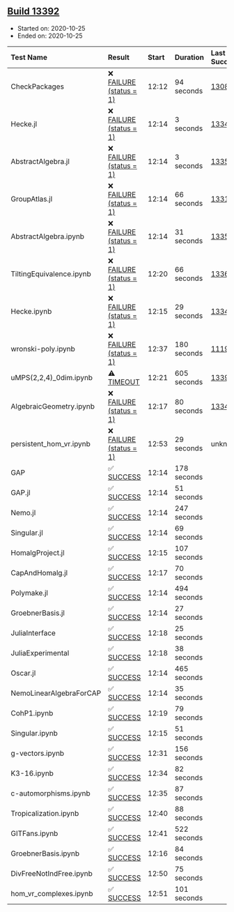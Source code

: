 ## [Build 13392](https://oscarci.mathematik.uni-kl.de/job/oscar/13392/)

* Started on: 2020-10-25
* Ended on: 2020-10-25

| Test Name    | Result | Start | Duration | Last Success | First Failure |
|:-------------|:-------|:------|:---------|:-------------|:--------------|
| CheckPackages | ❌ [FAILURE (status = 1)](https://oscarci.mathematik.uni-kl.de/job/oscar/13392/artifact/logs/build-13392/CheckPackages.log) | 12:12 | 94 seconds | [13085](https://oscarci.mathematik.uni-kl.de/job/oscar/13085/) | [13086](https://oscarci.mathematik.uni-kl.de/job/oscar/13086/) |
| Hecke.jl | ❌ [FAILURE (status = 1)](https://oscarci.mathematik.uni-kl.de/job/oscar/13392/artifact/logs/build-13392/Hecke.jl.log) | 12:14 | 3 seconds | [13341](https://oscarci.mathematik.uni-kl.de/job/oscar/13341/) | [13342](https://oscarci.mathematik.uni-kl.de/job/oscar/13342/) |
| AbstractAlgebra.jl | ❌ [FAILURE (status = 1)](https://oscarci.mathematik.uni-kl.de/job/oscar/13392/artifact/logs/build-13392/AbstractAlgebra.jl.log) | 12:14 | 3 seconds | [13355](https://oscarci.mathematik.uni-kl.de/job/oscar/13355/) | [13356](https://oscarci.mathematik.uni-kl.de/job/oscar/13356/) |
| GroupAtlas.jl | ❌ [FAILURE (status = 1)](https://oscarci.mathematik.uni-kl.de/job/oscar/13392/artifact/logs/build-13392/GroupAtlas.jl.log) | 12:14 | 66 seconds | [13311](https://oscarci.mathematik.uni-kl.de/job/oscar/13311/) | [13312](https://oscarci.mathematik.uni-kl.de/job/oscar/13312/) |
| AbstractAlgebra.ipynb | ❌ [FAILURE (status = 1)](https://oscarci.mathematik.uni-kl.de/job/oscar/13392/artifact/logs/build-13392/AbstractAlgebra.ipynb.log) | 12:14 | 31 seconds | [13355](https://oscarci.mathematik.uni-kl.de/job/oscar/13355/) | [13356](https://oscarci.mathematik.uni-kl.de/job/oscar/13356/) |
| TiltingEquivalence.ipynb | ❌ [FAILURE (status = 1)](https://oscarci.mathematik.uni-kl.de/job/oscar/13392/artifact/logs/build-13392/TiltingEquivalence.ipynb.log) | 12:20 | 66 seconds | [13368](https://oscarci.mathematik.uni-kl.de/job/oscar/13368/) | [13369](https://oscarci.mathematik.uni-kl.de/job/oscar/13369/) |
| Hecke.ipynb | ❌ [FAILURE (status = 1)](https://oscarci.mathematik.uni-kl.de/job/oscar/13392/artifact/logs/build-13392/Hecke.ipynb.log) | 12:15 | 29 seconds | [13341](https://oscarci.mathematik.uni-kl.de/job/oscar/13341/) | [13342](https://oscarci.mathematik.uni-kl.de/job/oscar/13342/) |
| wronski-poly.ipynb | ❌ [FAILURE (status = 1)](https://oscarci.mathematik.uni-kl.de/job/oscar/13392/artifact/logs/build-13392/wronski-poly.ipynb.log) | 12:37 | 180 seconds | [11192](https://oscarci.mathematik.uni-kl.de/job/oscar/11192/) | [11193](https://oscarci.mathematik.uni-kl.de/job/oscar/11193/) |
| uMPS(2,2,4)_0dim.ipynb | ⚠ [TIMEOUT](https://oscarci.mathematik.uni-kl.de/job/oscar/13392/artifact/logs/build-13392/uMPS-2-2-4-_0dim.ipynb.log) | 12:21 | 605 seconds | [13391](https://oscarci.mathematik.uni-kl.de/job/oscar/13391/) | [13392](https://oscarci.mathematik.uni-kl.de/job/oscar/13392/) |
| AlgebraicGeometry.ipynb | ❌ [FAILURE (status = 1)](https://oscarci.mathematik.uni-kl.de/job/oscar/13392/artifact/logs/build-13392/AlgebraicGeometry.ipynb.log) | 12:17 | 80 seconds | [13341](https://oscarci.mathematik.uni-kl.de/job/oscar/13341/) | [13342](https://oscarci.mathematik.uni-kl.de/job/oscar/13342/) |
| persistent_hom_vr.ipynb | ❌ [FAILURE (status = 1)](https://oscarci.mathematik.uni-kl.de/job/oscar/13392/artifact/logs/build-13392/persistent_hom_vr.ipynb.log) | 12:53 | 29 seconds | unknown | unknown |
| GAP | ✅ [SUCCESS](https://oscarci.mathematik.uni-kl.de/job/oscar/13392/artifact/logs/build-13392/GAP.log) | 12:14 | 178 seconds |  |  |
| GAP.jl | ✅ [SUCCESS](https://oscarci.mathematik.uni-kl.de/job/oscar/13392/artifact/logs/build-13392/GAP.jl.log) | 12:14 | 51 seconds |  |  |
| Nemo.jl | ✅ [SUCCESS](https://oscarci.mathematik.uni-kl.de/job/oscar/13392/artifact/logs/build-13392/Nemo.jl.log) | 12:14 | 247 seconds |  |  |
| Singular.jl | ✅ [SUCCESS](https://oscarci.mathematik.uni-kl.de/job/oscar/13392/artifact/logs/build-13392/Singular.jl.log) | 12:14 | 69 seconds |  |  |
| HomalgProject.jl | ✅ [SUCCESS](https://oscarci.mathematik.uni-kl.de/job/oscar/13392/artifact/logs/build-13392/HomalgProject.jl.log) | 12:15 | 107 seconds |  |  |
| CapAndHomalg.jl | ✅ [SUCCESS](https://oscarci.mathematik.uni-kl.de/job/oscar/13392/artifact/logs/build-13392/CapAndHomalg.jl.log) | 12:17 | 70 seconds |  |  |
| Polymake.jl | ✅ [SUCCESS](https://oscarci.mathematik.uni-kl.de/job/oscar/13392/artifact/logs/build-13392/Polymake.jl.log) | 12:14 | 494 seconds |  |  |
| GroebnerBasis.jl | ✅ [SUCCESS](https://oscarci.mathematik.uni-kl.de/job/oscar/13392/artifact/logs/build-13392/GroebnerBasis.jl.log) | 12:14 | 27 seconds |  |  |
| JuliaInterface | ✅ [SUCCESS](https://oscarci.mathematik.uni-kl.de/job/oscar/13392/artifact/logs/build-13392/JuliaInterface.log) | 12:18 | 25 seconds |  |  |
| JuliaExperimental | ✅ [SUCCESS](https://oscarci.mathematik.uni-kl.de/job/oscar/13392/artifact/logs/build-13392/JuliaExperimental.log) | 12:18 | 38 seconds |  |  |
| Oscar.jl | ✅ [SUCCESS](https://oscarci.mathematik.uni-kl.de/job/oscar/13392/artifact/logs/build-13392/Oscar.jl.log) | 12:14 | 465 seconds |  |  |
| NemoLinearAlgebraForCAP | ✅ [SUCCESS](https://oscarci.mathematik.uni-kl.de/job/oscar/13392/artifact/logs/build-13392/NemoLinearAlgebraForCAP.log) | 12:14 | 35 seconds |  |  |
| CohP1.ipynb | ✅ [SUCCESS](https://oscarci.mathematik.uni-kl.de/job/oscar/13392/artifact/logs/build-13392/CohP1.ipynb.log) | 12:19 | 79 seconds |  |  |
| Singular.ipynb | ✅ [SUCCESS](https://oscarci.mathematik.uni-kl.de/job/oscar/13392/artifact/logs/build-13392/Singular.ipynb.log) | 12:15 | 51 seconds |  |  |
| g-vectors.ipynb | ✅ [SUCCESS](https://oscarci.mathematik.uni-kl.de/job/oscar/13392/artifact/logs/build-13392/g-vectors.ipynb.log) | 12:31 | 156 seconds |  |  |
| K3-16.ipynb | ✅ [SUCCESS](https://oscarci.mathematik.uni-kl.de/job/oscar/13392/artifact/logs/build-13392/K3-16.ipynb.log) | 12:34 | 82 seconds |  |  |
| c-automorphisms.ipynb | ✅ [SUCCESS](https://oscarci.mathematik.uni-kl.de/job/oscar/13392/artifact/logs/build-13392/c-automorphisms.ipynb.log) | 12:35 | 87 seconds |  |  |
| Tropicalization.ipynb | ✅ [SUCCESS](https://oscarci.mathematik.uni-kl.de/job/oscar/13392/artifact/logs/build-13392/Tropicalization.ipynb.log) | 12:40 | 88 seconds |  |  |
| GITFans.ipynb | ✅ [SUCCESS](https://oscarci.mathematik.uni-kl.de/job/oscar/13392/artifact/logs/build-13392/GITFans.ipynb.log) | 12:41 | 522 seconds |  |  |
| GroebnerBasis.ipynb | ✅ [SUCCESS](https://oscarci.mathematik.uni-kl.de/job/oscar/13392/artifact/logs/build-13392/GroebnerBasis.ipynb.log) | 12:16 | 84 seconds |  |  |
| DivFreeNotIndFree.ipynb | ✅ [SUCCESS](https://oscarci.mathematik.uni-kl.de/job/oscar/13392/artifact/logs/build-13392/DivFreeNotIndFree.ipynb.log) | 12:50 | 75 seconds |  |  |
| hom_vr_complexes.ipynb | ✅ [SUCCESS](https://oscarci.mathematik.uni-kl.de/job/oscar/13392/artifact/logs/build-13392/hom_vr_complexes.ipynb.log) | 12:51 | 101 seconds |  |  |
